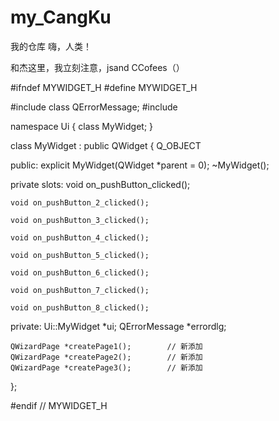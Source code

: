 # my_CangKu
我的仓库
嗨，人类！

和杰这里，我立刻注意，jsand CCofees（）

#ifndef MYWIDGET_H
#define MYWIDGET_H

#include <QWidget>
class QErrorMessage;
#include <QWizard>

namespace Ui {
class MyWidget;
}


class MyWidget : public QWidget
{
    Q_OBJECT

public:
    explicit MyWidget(QWidget *parent = 0);
    ~MyWidget();

private slots:
    void on_pushButton_clicked();

    void on_pushButton_2_clicked();

    void on_pushButton_3_clicked();

    void on_pushButton_4_clicked();

    void on_pushButton_5_clicked();

    void on_pushButton_6_clicked();

    void on_pushButton_7_clicked();

    void on_pushButton_8_clicked();

private:
    Ui::MyWidget *ui;
    QErrorMessage *errordlg;

    QWizardPage *createPage1();        // 新添加
    QWizardPage *createPage2();        // 新添加
    QWizardPage *createPage3();        // 新添加

};

#endif // MYWIDGET_H

